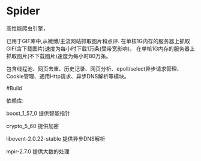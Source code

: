 # Spider

高性能爬虫引擎，

已用于GIF库中,从微博/主流网站抓取图片和点评.
在单核1G内存的服务器上抓取GIF(含下载图片)速度为每小时下载1万条(受带宽影响)。
在单核1G内存的服务器上抓取图片(不下载图片)速度为每小时80万条。

包含线程池、网页去重、历史记录、网页分析、epoll/select异步请求管理、Cookie管理、通用Http请求、异步DNS解析等模块。


#Build

依赖库:

boost_1_57_0 提供智能指针

crypto_5_60  提供加密

libevent-2.0.22-stable 提供异步DNS解析

mpir-2.7.0   提供大数的处理


